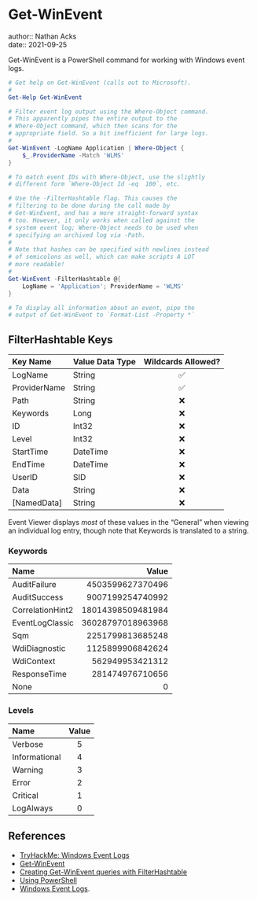 # Get-WinEvent

author:: Nathan Acks  
date:: 2021-09-25

Get-WinEvent is a PowerShell command for working with Windows event logs.

```powershell
# Get help on Get-WinEvent (calls out to Microsoft).
#
Get-Help Get-WinEvent

# Filter event log output using the Where-Object command.
# This apparently pipes the entire output to the
# Where-Object command, which then scans for the
# appropriate field. So a bit inefficient for large logs.
#
Get-WinEvent -LogName Application | Where-Object {
	$_.ProviderName -Match 'WLMS'
}

# To match event IDs with Where-Object, use the slightly
# different form `Where-Object Id -eq  100`, etc.

# Use the -FilterHashtable flag. This causes the
# filtering to be done during the call made by
# Get-WinEvent, and has a more straight-forward syntax
# too. However, it only works when called against the
# system event log; Where-Object needs to be used when
# specifying an archived log via -Path.
#
# Note that hashes can be specified with newlines instead
# of semicolons as well, which can make scripts A LOT
# more readable!
#
Get-WinEvent -FilterHashtable @{
	LogName = 'Application'; ProviderName = 'WLMS'
}

# To display all information about an event, pipe the
# output of Get-WinEvent to `Format-List -Property *`
```

## FilterHashtable Keys

| Key Name     | Value Data Type | Wildcards Allowed? |
|:------------ |:--------------- |:------------------:|
| LogName      | String          |         ✅         |
| ProviderName | String          |         ✅         |
| Path         | String          |         ❌         |
| Keywords     | Long            |         ❌         |
| ID           | Int32           |         ❌         |
| Level        | Int32           |         ❌         |
| StartTime    | DateTime        |         ❌         |
| EndTime      | DateTime        |         ❌         |
| UserID       | SID             |         ❌         |
| Data         | String          |         ❌         |
| [NamedData]  | String          |         ❌         |

Event Viewer displays *most* of these values in the “General” when viewing an individual log entry, though note that Keywords is translated to a string.

### Keywords

| Name             | Value             |
|:---------------- | -----------------:|
| AuditFailure     |  4503599627370496 |
| AuditSuccess     |  9007199254740992 |
| CorrelationHint2 | 18014398509481984 |
| EventLogClassic  | 36028797018963968 |
| Sqm              |  2251799813685248 |
| WdiDiagnostic    |  1125899906842624 |
| WdiContext       |   562949953421312 |
| ResponseTime     |   281474976710656 |
| None             |                 0 |

### Levels

| Name          | Value |
|:------------- |:-----:|
| Verbose       |   5   |
| Informational |   4   |
| Warning       |   3   |
| Error         |   2   |
| Critical      |   1   |
| LogAlways     |   0   |

## References

* [TryHackMe: Windows Event Logs](tryhackme-windows-event-logs.md)
* [Get-WinEvent](https://docs.microsoft.com/powershell/module/microsoft.powershell.diagnostics/get-winevent)
* [Creating Get-WinEvent queries with FilterHashtable](https://docs.microsoft.com/powershell/scripting/samples/Creating-Get-WinEvent-queries-with-FilterHashtable)
* [Using PowerShell](powershell.md)
* [Windows Event Logs](windows-event-logs.md).
